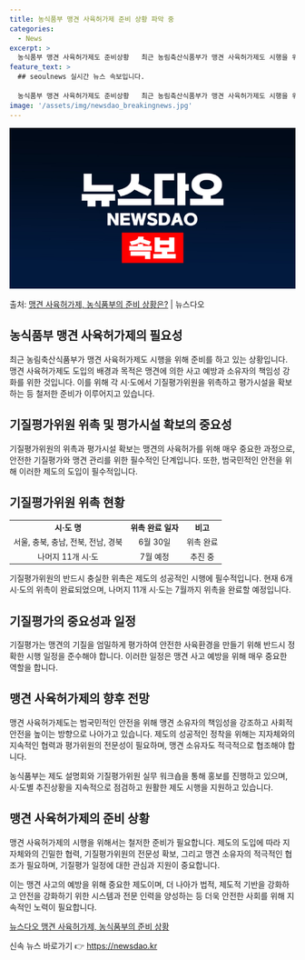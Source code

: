 ```yaml
---
title: 농식품부 맹견 사육허가제 준비 상황 파악 중
categories:
  - News
excerpt: >
  농식품부 맹견 사육허가제도 준비상황   최근 농림축산식품부가 맹견 사육허가제도 시행을 위해 시·도별로 기질평…
feature_text: >
  ## seoulnews 실시간 뉴스 속보입니다.

  농식품부 맹견 사육허가제도 준비상황   최근 농림축산식품부가 맹견 사육허가제도 시행을 위해 시·도별로 기질평…
image: '/assets/img/newsdao_breakingnews.jpg'
---
```


![뉴스다오 속보](/assets/img/newsdao_breakingnews.jpg)

<p>출처: <a href="https://newsdao.kr/4630" rel="dofollow">맹견 사육허가제, 농식품부의 준비 상황은?</a> | 뉴스다오</p>

<h2 data-ke-size="size26">농식품부 맹견 사육허가제의 필요성</h2>
<p data-ke-size="size16">최근 농림축산식품부가 맹견 사육허가제도 시행을 위해 준비를 하고 있는 상황입니다. 맹견 사육허가제도 도입의 배경과 목적은 맹견에 의한 사고 예방과 소유자의 책임성 강화를 위한 것입니다. 이를 위해 각 시·도에서 기질평가위원을 위촉하고 평가시설을 확보하는 등 철저한 준비가 이루어지고 있습니다.</p>

<h2 data-ke-size="size26">기질평가위원 위촉 및 평가시설 확보의 중요성</h2>
<p data-ke-size="size16">기질평가위원의 위촉과 평가시설 확보는 맹견의 사육허가를 위해 매우 중요한 과정으로, 안전한 기질평가와 맹견 관리를 위한 필수적인 단계입니다. 또한, 범국민적인 안전을 위해 이러한 제도의 도입이 필수적입니다.</p>

<h2 data-ke-size="size26">기질평가위원 위촉 현황</h2>
<table>
<tbody>
<tr>
<td style="text-align: center; height: 17px;"><b>시·도 명</b></td>
<td style="text-align: center; height: 17px;"><b>위촉 완료 일자</b></td>
<td style="text-align: center; height: 17px;"><b>비고</b></td>
</tr>
<tr>
<td style="text-align: center; height: 17px;">서울, 충북, 충남, 전북, 전남, 경북</td>
<td style="text-align: center; height: 17px;">6월 30일</td>
<td style="text-align: center; height: 17px;">위촉 완료</td>
</tr>
<tr>
<td style="text-align: center; height: 17px;">나머지 11개 시·도</td>
<td style="text-align: center; height: 17px;">7월 예정</td>
<td style="text-align: center; height: 17px;">추진 중</td>
</tr>
</tbody>
</table>

<p data-ke-size="size16">기질평가위원의 반드시 충실한 위촉은 제도의 성공적인 시행에 필수적입니다. 현재 6개 시·도의 위촉이 완료되었으며, 나머지 11개 시·도는 7월까지 위촉을 완료할 예정입니다.</p>

<h2 data-ke-size="size26">기질평가의 중요성과 일정</h2>
<p data-ke-size="size16">기질평가는 맹견의 기질을 엄밀하게 평가하여 안전한 사육환경을 만들기 위해 반드시 정확한 시행 일정을 준수해야 합니다. 이러한 일정은 맹견 사고 예방을 위해 매우 중요한 역할을 합니다.</p>

<h2 data-ke-size="size26">맹견 사육허가제의 향후 전망</h2>
<p data-ke-size="size16">맹견 사육허가제도는 범국민적인 안전을 위해 맹견 소유자의 책임성을 강조하고 사회적 안전을 높이는 방향으로 나아가고 있습니다. 제도의 성공적인 정착을 위해는 지자체와의 지속적인 협력과 평가위원의 전문성이 필요하며, 맹견 소유자도 적극적으로 협조해야 합니다.</p>

<p data-ke-size="size16">농식품부는 제도 설명회와 기질평가위원 실무 워크숍을 통해 홍보를 진행하고 있으며, 시·도별 추진상황을 지속적으로 점검하고 원활한 제도 시행을 지원하고 있습니다.</p>

<h2 data-ke-size="size26">맹견 사육허가제의 준비 상황</h2>
<p data-ke-size="size16">맹견 사육허가제의 시행을 위해서는 철저한 준비가 필요합니다. 제도의 도입에 따라 지자체와의 긴밀한 협력, 기질평가위원의 전문성 확보, 그리고 맹견 소유자의 적극적인 협조가 필요하며, 기질평가 일정에 대한 관심과 지원이 중요합니다.</p>
<p data-ke-size="size16">이는 맹견 사고의 예방을 위해 중요한 제도이며, 더 나아가 법적, 제도적 기반을 강화하고 안전을 강화하기 위한 시스템과 전문 인력을 양성하는 등 더욱 안전한 사회를 위해 지속적인 노력이 필요합니다.</p>

<p data-ke-size="size16"><a href="https://newsdao.kr/4630">뉴스다오 맹견 사육허가제, 농식품부의 준비 상황</a></p> 

신속 뉴스 바로가기 👉 <a href="https://newsdao.kr" rel="dofollow">https://newsdao.kr</a>



